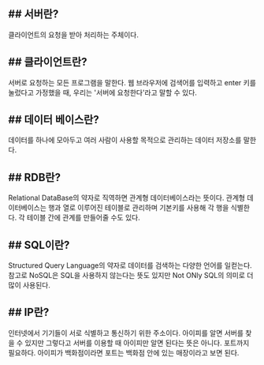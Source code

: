 ## ## 서버란? 
클라이언트의 요청을 받아 처리하는 주체이다. 



## ## 클라이언트란?
서버로 요청하는 모든 프로그램을 말한다. 웹 브라우저에 검색어를 입력하고 enter 키를 눌렀다고 가정했을 때, 우리는 '서버에 요청한다'라고 말할 수 있다.



## ## 데이터 베이스란?
데이터를 하나에 모아두고 여러 사람이 사용할 목적으로 관리하는 데이터 저장소를 말한다.



## ## RDB란?
Relational DataBase의 약자로 직역하면 관계형 데이터베이스라는 뜻이다. 관계형 데이터베이스는 행과 열로 이루어진 테이블로 관리하며 기본키를 사용해 각 행을 식별한다.
각 테이블 간에 관계를 만들어줄 수도 있다.



## ## SQL이란?
Structured Query Language의 약자로 데이터를 검색하는 다양한 언어를 일컫는다.  
참고로 NoSQL은 SQL을 사용하지 않는다는 뜻도 있지만 Not ONly SQL의 의미로 더 많이 사용된다.



## ## IP란?
인터넷에서 기기들이 서로 식별하고 통신하기 위한 주소이다. 아이피를 알면 서버를 찾을 수 있지만 그렇다고 서버를 이용할 때 아이피만 알면 된다는 뜻은 아니다.
포트까지 필요하다. 아이피가 백화점이라면 포트는 백화점 안에 있는 매장이라고 보면 된다.
